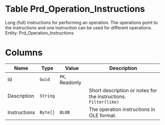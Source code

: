# Table Prd_Operation_Instructions

Long (full) instructions for performing an operation. The operations point to the instructions and one instruction can be used for different operations. Entity: Prd_Operation_Instructions

# Columns

| Name | Type | Value | Description |
| - | - | - | --- |
|Id|`Guid`|`PK`, Readonly||
|Description|`String`||Short description or notes for the instructions. `Filter(like)` |
|Instructions|`Byte[]`|`BLOB`|The operation instructions in OLE format. |
